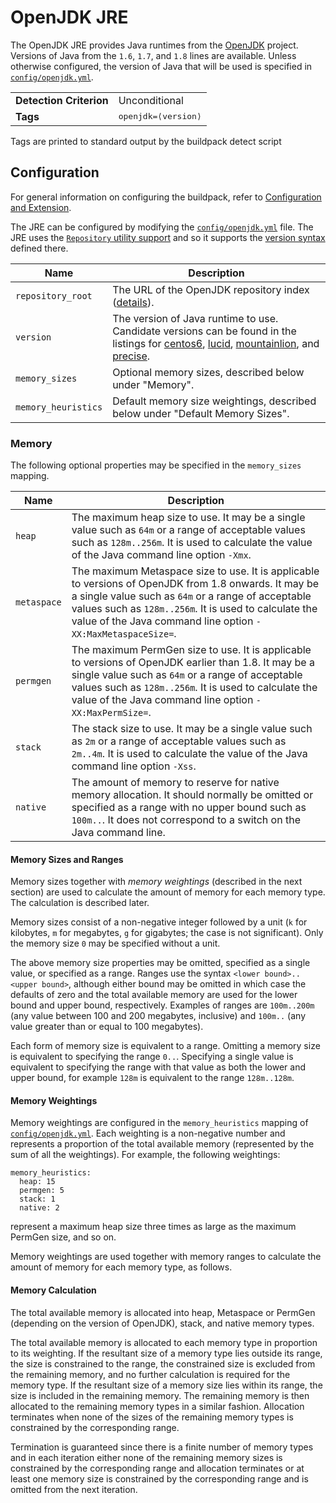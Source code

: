 # OpenJDK JRE
The OpenJDK JRE provides Java runtimes from the [OpenJDK][] project.  Versions of Java from the `1.6`, `1.7`, and `1.8` lines are available.  Unless otherwise configured, the version of Java that will be used is specified in [`config/openjdk.yml`][].

<table>
  <tr>
    <td><strong>Detection Criterion</strong></td><td>Unconditional</td>
  </tr>
  <tr>
    <td><strong>Tags</strong></td><td><tt>openjdk=&lang;version&rang;</tt></td>
  </tr>
</table>
Tags are printed to standard output by the buildpack detect script

## Configuration
For general information on configuring the buildpack, refer to [Configuration and Extension][].

The JRE can be configured by modifying the [`config/openjdk.yml`][] file.  The JRE uses the [`Repository` utility support][repositories] and so it supports the [version syntax][]  defined there.

| Name | Description
| ---- | -----------
| `repository_root` | The URL of the OpenJDK repository index ([details][repositories]).
| `version` | The version of Java runtime to use.  Candidate versions can be found in the listings for [centos6][], [lucid][], [mountainlion][], and [precise][].
| `memory_sizes` | Optional memory sizes, described below under "Memory".
| `memory_heuristics` | Default memory size weightings, described below under "Default Memory Sizes".

### Memory

The following optional properties may be specified in the `memory_sizes` mapping.

| Name | Description
| ---- | -----------
| `heap` | The maximum heap size to use. It may be a single value such as `64m` or a range of acceptable values such as `128m..256m`. It is used to calculate the value of the Java command line option `-Xmx`.
| `metaspace` | The maximum Metaspace size to use. It is applicable to versions of OpenJDK from 1.8 onwards. It may be a single value such as `64m` or a range of acceptable values such as `128m..256m`. It is used to calculate the value of the Java command line option `-XX:MaxMetaspaceSize=`.
| `permgen` | The maximum PermGen size to use. It is applicable to versions of OpenJDK earlier than 1.8. It may be a single value such as `64m` or a range of acceptable values such as `128m..256m`. It is used to calculate the value of the Java command line option `-XX:MaxPermSize=`.
| `stack` | The stack size to use. It may be a single value such as `2m` or a range of acceptable values such as `2m..4m`. It is used to calculate the value of the Java command line option `-Xss`.
| `native` | The amount of memory to reserve for native memory allocation. It should normally be omitted or specified as a range with no upper bound such as `100m..`. It does not correspond to a switch on the Java command line.

#### Memory Sizes and Ranges

Memory sizes together with _memory weightings_ (described in the next section) are used to calculate the amount of memory for each memory type. The calculation is described later.

Memory sizes consist of a non-negative integer followed by a unit (`k` for kilobytes, `m` for megabytes, `g` for gigabytes; the case is not significant). Only the memory size `0` may be specified without a unit.

The above memory size properties may be omitted, specified as a single value, or specified as a range. Ranges use the syntax `<lower bound>..<upper bound>`, although either bound may be omitted in which case the defaults of zero and the total available memory are used for the lower bound and upper bound, respectively. Examples of ranges are `100m..200m` (any value between 100 and 200 megabytes, inclusive) and `100m..` (any value greater than or equal to 100 megabytes).

Each form of memory size is equivalent to a range. Omitting a memory size is equivalent to specifying the range `0..`. Specifying a single value is equivalent to specifying the range with that value as both the lower and upper bound, for example `128m` is equivalent to the range `128m..128m`.

#### Memory Weightings

Memory weightings are configured in the `memory_heuristics` mapping of [`config/openjdk.yml`][]. Each weighting is a non-negative number and represents a proportion of the total available memory (represented by the sum of all the weightings). For example, the following weightings:

```
memory_heuristics:
  heap: 15
  permgen: 5
  stack: 1
  native: 2
```

represent a maximum heap size three times as large as the maximum PermGen size, and so on.

Memory weightings are used together with memory ranges to calculate the amount of memory for each memory type, as follows.

#### Memory Calculation

The total available memory is allocated into heap, Metaspace or PermGen (depending on the version of OpenJDK), stack, and native memory types.

The total available memory is allocated to each memory type in proportion to its weighting. If the resultant size of a memory type lies outside its range, the size is constrained to
the range, the constrained size is excluded from the remaining memory, and no further calculation is required for the memory type. If the resultant size of a memory size lies within its range, the size is included in the remaining memory. The remaining memory is then allocated to the remaining memory types in a similar fashion. Allocation terminates when none of the sizes of the remaining memory types is constrained by the corresponding range.

Termination is guaranteed since there is a finite number of memory types and in each iteration either none of the remaining memory sizes is constrained by the corresponding range and allocation terminates or at least one memory size is constrained by the corresponding range and is omitted from the next iteration.

[`config/openjdk.yml`]: ../config/openjdk.yml
[Configuration and Extension]: ../README.md#Configuration-and-Extension
[centos6]: http://download.pivotal.io.s3.amazonaws.com/openjdk/centos6/x86_64/index.yml
[lucid]: http://download.pivotal.io.s3.amazonaws.com/openjdk/lucid/x86_64/index.yml
[mountainlion]: http://download.pivotal.io.s3.amazonaws.com/openjdk/mountainlion/x86_64/index.yml
[OpenJDK]: http://openjdk.java.net
[precise]: http://download.pivotal.io.s3.amazonaws.com/openjdk/precise/x86_64/index.yml
[repositories]: util-repositories.md
[version syntax]: util-repositories.md#version-syntax-and-ordering
